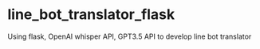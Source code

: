 # line_bot_translator_flask
  Using flask, OpenAI whisper API, GPT3.5 API to develop line bot translator  
